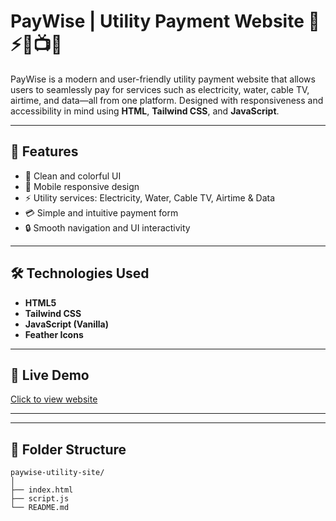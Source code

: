 # PayWise | Utility Payment Website 💸⚡💧📺📱

PayWise is a modern and user-friendly utility payment website that allows users to seamlessly pay for services such as electricity, water, cable TV, airtime, and data—all from one platform. Designed with responsiveness and accessibility in mind using **HTML**, **Tailwind CSS**, and **JavaScript**.

---

## 🌟 Features

- 🎨 Clean and colorful UI
- 📱 Mobile responsive design
- ⚡ Utility services: Electricity, Water, Cable TV, Airtime & Data
- 💳 Simple and intuitive payment form
- 🔒 Smooth navigation and UI interactivity

---

## 🛠️ Technologies Used

- **HTML5**
- **Tailwind CSS**
- **JavaScript (Vanilla)**
- **Feather Icons**

---

## 🚀 Live Demo

[Click to view website](https://nemcodes.github.io/paywise-demo/)  


---


---

## 📁 Folder Structure

```plaintext
paywise-utility-site/
│
├── index.html
├── script.js
└── README.md
